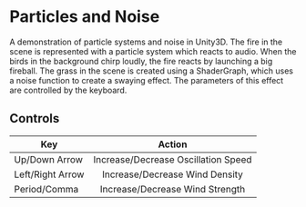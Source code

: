 # Particles and Noise

A demonstration of particle systems and noise in Unity3D. The fire in the scene is represented with a particle system which reacts to audio.
When the birds in the background chirp loudly, the fire reacts by launching a big fireball.
The grass in the scene is created using a ShaderGraph, which uses a noise function to create a swaying effect.
The parameters of this effect are controlled by the keyboard.

## Controls
| Key        | Action           |
| ------------- |:-------------:|
| Up/Down Arrow      | Increase/Decrease Oscillation Speed |
| Left/Right Arrow      | Increase/Decrease Wind Density |
| Period/Comma | Increase/Decrease Wind Strength |
